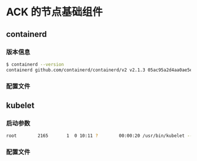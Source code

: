 # ACK 的节点基础组件

## containerd

### 版本信息

```bash
$ containerd --version
containerd github.com/containerd/containerd/v2 v2.1.3 05ac95a2d4aa0ae5ec8298e867e0a0185dd80236
```

### 配置文件

<Tabs>
  <TabItem value="1" label="systemd 配置">
    <FileBlock file="vendor/aliyun/containerd.service" showLineNumbers language="systemd" title="/etc/systemd/system/containerd.service" />
  </TabItem>
  <TabItem value="2" label="containerd 配置">
    <FileBlock file="vendor/aliyun/containerd-config.toml" showLineNumbers title="/etc/containerd/config.toml" />
  </TabItem>
</Tabs>

## kubelet

### 启动参数

```bash
root        2165       1  0 10:11 ?        00:00:20 /usr/bin/kubelet --bootstrap-kubeconfig=/etc/kubernetes/bootstrap-kubelet.conf --kubeconfig=/etc/kubernetes/kubelet.conf --pod-manifest-path=/etc/kubernetes/manifests --v=3 --authorization-mode=Webhook --authentication-token-webhook=true --anonymous-auth=false --client-ca-file=/etc/kubernetes/pki/ca.crt --container-runtime-endpoint=/var/run/containerd/containerd.sock --cgroup-driver=systemd --node-labels=alibabacloud.com/nodepool-id=np7c4f1ce4799742d7b300248362d8d53d,ack.aliyun.com=ca133aaf80fd542038acda778fbbf93a1 --rotate-certificates=true --cert-dir=/var/lib/kubelet/pki --node-ip=0.0.0.0 --config=/var/lib/kubelet/ack-managed-config.yaml --hostname-override=cn-hangzhou.10.0.0.238 --cluster-dns=192.168.0.10 --cloud-provider=external --provider-id=cn-hangzhou.i-bp16qq4fgg0o7ecm6hm1 --enable-controller-attach-detach=true
```

### 配置文件

<Tabs>
  <TabItem value="1" label="systemd 配置">
    <FileBlock file="vendor/aliyun/kubelet.service" showLineNumbers language="systemd" title="/etc/systemd/system/kubelet.service" />
  </TabItem>
  <TabItem value="2" label="kubelet 配置">
    <FileBlock file="vendor/aliyun/ack-managed-config.yaml" showLineNumbers language="systemd" title="/var/lib/kubelet/ack-managed-config.yaml" />
  </TabItem>
</Tabs>

